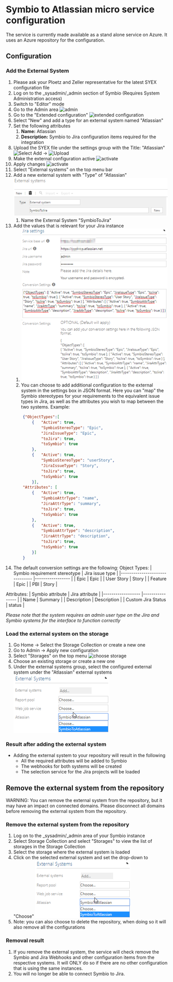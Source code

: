 # Symbio to Atlassian micro service configuration

The service is currently made available as a stand alone service on Azure. It uses an Azure repository for the configuration.

## Configuration
### Add the External System
1. Please ask your Ploetz and Zeller representative for the latest SYEX configuration file
1. Log on to the \_sysadmin/_admin section of Symbio (Requires System Administration access)
1. Switch to "Editor" mode
1. Go to the Admin area ![admin](media/admin.png)
1. Go to the "Extended configuration" ![extended configuration](media/extendedcfg.png)
1. Select "New" and add a type for an external system named "Atlassian"
1. Set the following attributes
   1. **Name:** Atlassian
   1. **Description:** Symbio to Jira configuration items required for the integration
1. Upload the SYEX file under the settings group with the Title: "Atlassian" ![Select Add](media/addsyex1.png) -> ![Upload](media/addsyex2.png)
1. Make the external configuration active ![activate](media/addsyex3.png)
1. Apply changes ![activate](media/apply.png)
1. Select "External systems" on the top menu bar
1. Add a new external system with "Type" of "Atlassian" ![activate](media/extSysConfig1.png)
   1. Name the External System "SymbioToJira"
1. Add the values that is relevant for your Jira instance
   1. ![activate](media/extSysConfig2.png)
   1. You can choose to add additional configuration to the external system in the settings box in JSON format. Here you can "map" the Symbio stereotypes for your requirements to the equivalent issue types in Jira, as well as the attributes you wish to map between the two systems. Example:
    ```json
        {"ObjectTypes":[
            {   "Active": true,
                "SymbioStereoType": "Epic",
                "JiraIssueType": "Epic",
                "toJira": true,
                "toSymbio": true
            },
            {   "Active": true,
                "SymbioStereoType": "userStory",
                "JiraIssueType": "Story",
                "toJira": true,
                "toSymbio": true
            }],
        "Attributes": [
            {   "Active": true,
                "SymbioAttrType": "name",
                "JiraAttrType": "summary",
                "toJira": true,
                "toSymbio": true
            },
            {   "Active": true,
                "SymbioAttrType": "description",
                "JiraAttrType": "description",
                "toJira": true,
                "toSymbio": true
            }]
        }
    ```
1. The default conversion settings are the following:
Object Types:
| Symbio requirement stereotype 	| Jira issue type 	|
|-------------------------------	|-----------------	|
| Epic                          	| Epic            	|
| User Story                    	| Story           	|
| Feature                       	| Epic            	|
| PBI                           	| Story           	|

Attributes:
| Symbio attribute 	    | Jira attribute 	|
|------------------	    |----------------	|
| Name                  | Summary           |
| Description           | Description       |
| Custom Jira Status    | status            |

   *Please note that the system requires an admin user type on the Jira and Symbio systems for the interface to function correctly*

### Load the external system on the storage
1. Go Home -> Select the Storage Collection or create a new one
1. Go to Admin -> Apply new configuration
1. Select "Storages" on the top menu ![choose storage](media/storages.png)
1. Choose an existing storage or create a new one
1. Under the external systems group, select the configured external system under the "Atlassian" external systems ![choose external system](media/ExtSys_Choose.png)

### Result after adding the external system
- Adding the external system to your repository will result in the following
    - All the required attributes will be added to Symbio
    - The webhooks for both systems will be created
    - The selection service for the Jira projects will be loaded

## Remove the external system from the repository

WARNING: You can remove the external system from the repository, but it may have an impact on connected domains. Please disconnect all domains before removing the external system from the repository.

### Remove the external system from the repository

1. Log on to the _sysadmin/_admin area of your Symbio instance
1. Select Storage Collection and select "Storages" to view the list of storages in the Storage Collection
1. Select the storage where the external system is loaded
1. Click on the selected external system and set the drop-down to "Choose" ![choose external system](media/ExtSys_Choose.png)
1. Note: you can also choose to delete the repository, when doing so it will also remove all the configurations

### Removal result

1. If you remove the external system, the service will check remove the Symbio and Jira Webhooks and other configuration items from the respective systems. It will ONLY do so if there are no other configuration that is using the same instances.
1. You will no longer be able to connect Symbio to Jira.
